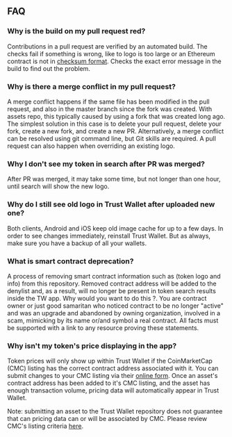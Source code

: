 ## FAQ

### Why is the build on my pull request red?

Contributions in a pull request are verified by an automated build.
The checks fail if something is wrong, like to logo is too large or an Ethereum contract is not in
[checksum format](#checksum-format).
Checks the exact error message in the build to find out the problem.

### Why is there a merge conflict in my pull request?

A merge conflict happens if the same file has been modified in the pull request, and also in the master branch since the fork was created. With assets repo, this typically caused by using a fork that was created long ago.
The simplest solution in this case is to delete your pull request, delete your fork, create a new fork, and create a new PR. Alternatively, a merge conflict can be resolved using git command line, but Git skills are required.
A pull request can also happen when overriding an existing logo.

### Why I don't see my token in search after PR was merged?

After PR was merged, it may take some time, but not longer than one hour, until search will show the new logo.

### Why do I still see old logo in Trust Wallet after uploaded new one?

Both clients, Android and iOS keep old image cache for up to a few days. In order to see changes immediately, reinstall Trust Wallet. But as always, make sure you have a backup of all your wallets.

### What is smart contract deprecation?

A process of removing smart contract information such as (token logo and info) from this repository.
Removed contract address will be added to the denylist and, as a result, will no longer be present in token search results inside the TW app.
Why would you want to do this ?.
You are contract owner or just good samaritan who noticed contract to be no longer "active" and was an upgrade and abandoned by owning organization, involved in a scam, mimicking by its name or/and symbol a real contract. All facts must be supported with a link to any resource proving these statements.

### Why isn't my token's price displaying in the app?

Token prices will only show up within Trust Wallet if the CoinMarketCap (CMC) listing has the correct contract address associated with it. You can submit changes to your CMC listing via their [online form](https://support.coinmarketcap.com/hc/en-us/requests/new). Once an asset's contract address has been added to it's CMC listing, and the asset has enough transaction volume, pricing data will automatically appear in Trust Wallet.

Note: submitting an asset to the Trust Wallet repository does not guarantee that can pricing data can or will be associated by CMC. Please review CMC's listing criteria [here](https://support.coinmarketcap.com/hc/en-us/articles/360043659351-Listings-Criteria).
